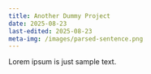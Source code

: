 ```yaml
---
title: Another Dummy Project
date: 2025-08-23
last-edited: 2025-08-23
meta-img: /images/parsed-sentence.png
---
```


Lorem ipsum is just sample text.

